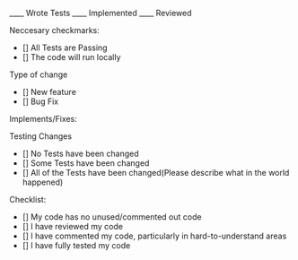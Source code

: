 ____ Wrote Tests ____ Implemented ____ Reviewed

Neccesary checkmarks:
- [] All Tests are Passing
- [] The code will run locally

Type of change
- [] New feature
- [] Bug Fix

Implements/Fixes:



Testing Changes
- [] No Tests have been changed
- [] Some Tests have been changed
- [] All of the Tests have been changed(Please describe what in the world happened)

Checklist:
- [] My code has no unused/commented out code
- [] I have reviewed my code
- [] I have commented my code, particularly in hard-to-understand areas
- [] I have fully tested my code
